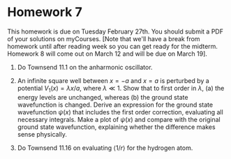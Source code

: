 # Homework 7

This homework is due on Tuesday February 27th. You should submit a PDF of your solutions on myCourses. [Note that we'll have a break from homework until after reading week so you can get ready for the midterm. Homework 8 will come out on March 12 and will be due on March 19].


1. Do Townsend 11.1 on the anharmonic oscillator.

2. An infinite square well between $x=-a$ and $x=a$ is perturbed by a potential $V_1(x) = \lambda x/a$, where $\lambda\ll 1$. Show that to first order in $\lambda$, (a) the energy levels are unchanged, whereas (b) the ground state wavefunction is changed. Derive an expression for the ground state wavefunction $\psi(x)$ that includes the first order correction, evaluating all necessary integrals. Make a plot of $\psi(x)$ and compare with the original ground state wavefunction, explaining whether the difference makes sense physically.

3. Do Townsend 11.16 on evaluating $\langle 1/r \rangle$ for the hydrogen atom.